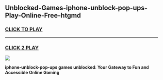 
## Unblocked-Games-iphone-unblock-pop-ups-Play-Online-Free-htgmd
<h3>
<a href="https://premium76.site?title=iphone-unblock-pop-ups&ref=26A">CLICK TO PLAY</a></h3>
<hr>

<h3>
<a href="https://premium76.site?title=iphone-unblock-pop-ups&ref=26A">CLICK 2 PLAY</a>
  
</h3>

<a href="https://premium76.site?title=iphone-unblock-pop-ups&ref=26A"><img src="https://clearcache.store/games.png"></a>


**iphone-unblock-pop-ups games unblocked: Your Gateway to Fun and Accessible Online Gaming**
